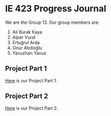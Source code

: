# IE 423 Progress Journal

We are the Group 13. Our group members are:
1. Ali Burak Kaya
2. Alper Vural
3. Ertuğrul Arda
4. Onur Abdioğlu
5. Yavuzhan Yavuz


## Project Part 1
[Here](files/Group%2013%20Project%20part%201.html) is our Project Part 1.

## Project Part 2
[Here](files/Group%2013%20Project%20Part%202.html) is our Project Part 2.

